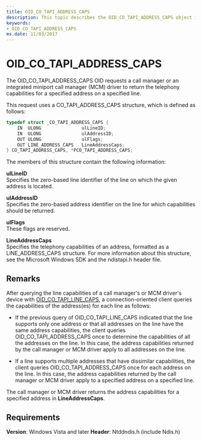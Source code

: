 ```yaml
---
title: OID_CO_TAPI_ADDRESS_CAPS
description: This topic describes the OID_CO_TAPI_ADDRESS_CAPS object identifier (OID).
keywords:
- OID_CO_TAPI_ADDRESS_CAPS
ms.date: 11/03/2017
---
```


# OID_CO_TAPI_ADDRESS_CAPS

The OID_CO_TAPI_ADDRESS_CAPS OID requests a call manager or an integrated miniport call manager (MCM) driver to return the telephony capabilities for a specified address on a specified line.

This request uses a CO_TAPI_ADDRESS_CAPS structure, which is defined as follows:

```c++
typedef struct _CO_TAPI_ADDRESS_CAPS {
    IN  ULONG               ulLineID;
    IN  ULONG               ulAddressID;
    OUT ULONG               ulFlags;
    OUT LINE_ADDRESS_CAPS   LineAddressCaps;
} CO_TAPI_ADDRESS_CAPS, *PCO_TAPI_ADDRESS_CAPS;
``` 

The members of this structure contain the following information:

**ulLineID**  
Specifies the zero-based line identifier of the line on which the given address is located.

**ulAddressID**  
Specifies the zero-based address identifier on the line for which capabilities should be returned.

**ulFlags**  
These flags are reserved.

**LineAddressCaps**  
Specifies the telephony capabilities of an address, formatted as a LINE_ADDRESS_CAPS structure. For more information about this structure, see the Microsoft Windows SDK and the ndistapi.h header file.

## Remarks

After querying the line capabilities of a call manager's or MCM driver's device with [OID_CO_TAPI_LINE_CAPS](oid-co-tapi-line-caps.md), a connection-oriented client queries the capabilities of the address(es) for each line as follows:

- If the previous query of OID_CO_TAPI_LINE_CAPS indicated that the line supports only one address or that all addresses on the line have the same address capabilities, the client queries OID_CO_TAPI_ADDRESS_CAPS once to determine the capabilities of all the addresses on the line. In this case, the address capabilities returned by the call manager or MCM driver apply to all addresses on the line.

- If a line supports multiple addresses that have dissimilar capabilities, the client queries OID_CO_TAPI_ADDRESS_CAPS once for each address on the line. In this case, the address capabilities returned by the call manager or MCM driver apply to a specified address on a specified line.

The call manager or MCM driver returns the address capabilities for a specified address in **LineAddressCaps**.

## Requirements

**Version**: Windows Vista and later
**Header**: Ntddndis.h (include Ndis.h)


